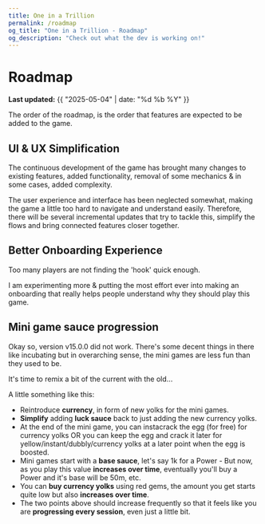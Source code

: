 ```yaml
---
title: One in a Trillion
permalink: /roadmap
og_title: "One in a Trillion - Roadmap"
og_description: "Check out what the dev is working on!"
---
```



# Roadmap
**Last updated:** {{ "2025-05-04" | date: "%d %b %Y" }}

The order of the roadmap, is the order that features are expected to be added to the game.

## UI & UX Simplification
The continuous development of the game has brought many changes to existing features, added functionality, removal of some mechanics & in some cases, added complexity. 

The user experience and interface has been neglected somewhat, making the game a little too hard to navigate and understand easily. Therefore, there will be several incremental updates that try to tackle this, simplify the flows and bring connected features closer together.


## Better Onboarding Experience
Too many players are not finding the 'hook' quick enough.

I am experimenting more & putting the most effort ever into making an onboarding that really helps people understand why they should play this game.


## Mini game sauce progression
Okay so, version v15.0.0 did not work. There's some decent things in there like incubating but in overarching sense, the mini games are less fun than they used to be. 

It's time to remix a bit of the current with the old...

A little something like this:
- Reintroduce **currency**, in form of new yolks for the mini games.
- **Simplify** adding **luck sauce** back to just adding the new currency yolks.
- At the end of the mini game, you can instacrack the egg (for free) for currency yolks OR you can keep the egg and crack it later for yellow/instant/dubbly/currency yolks at a later point when the egg is boosted.
- Mini games start with a **base sauce**, let's say 1k for a Power - But now, as you play this value **increases over time**, eventually you'll buy a Power and it's base will be 50m, etc.
- You can **buy currency yolks** using red gems, the amount you get starts quite low but also **increases over time**.
- The two points above should increase frequently so that it feels like you are **progressing every session**, even just a little bit.
